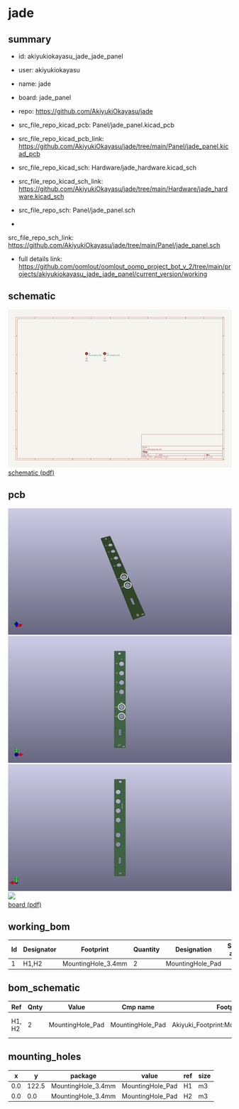 # jade
 
## summary 
* id: akiyukiokayasu_jade_jade_panel
* user: akiyukiokayasu
* name: jade
* board: jade_panel
* repo: https://github.com/AkiyukiOkayasu/jade
* src_file_repo_kicad_pcb: Panel/jade_panel.kicad_pcb
* src_file_repo_kicad_pcb_link: https://github.com/AkiyukiOkayasu/jade/tree/main/Panel/jade_panel.kicad_pcb
* src_file_repo_kicad_sch: Hardware/jade_hardware.kicad_sch
* src_file_repo_kicad_sch_link: https://github.com/AkiyukiOkayasu/jade/tree/main/Hardware/jade_hardware.kicad_sch

* src_file_repo_sch: Panel/jade_panel.sch
*
 src_file_repo_sch_link: https://github.com/AkiyukiOkayasu/jade/tree/main/Panel/jade_panel.sch
* full details link: https://github.com/oomlout/oomlout_oomp_project_bot_v_2/tree/main/projects/akiyukiokayasu_jade_jade_panel/current_version/working  

## schematic  
![](working_schematic_600.png)  
[schematic (pdf)](working_schematic.pdf)  

## pcb  
![](working_3d_600.png) 
![](working_3d_front_600.png)  
![](working_3d_back_600.png)  
![](working_600.png)  
[board (pdf)](working.pdf)  

## working_bom
| Id | Designator | Footprint | Quantity | Designation | Supplier and ref |  | None | 
| --- | --- | --- | --- | --- | --- | --- | --- | 
| 1 | H1,H2 | MountingHole_3.4mm | 2 | MountingHole_Pad |  |  | [''] | 


## bom_schematic
| Ref | Qnty | Value | Cmp name | Footprint | Description | Vendor | DNP | 
| --- | --- | --- | --- | --- | --- | --- | --- | 
| H1, H2 | 2 | MountingHole_Pad | MountingHole_Pad | Akiyuki_Footprint:MountingHole_3.4mm | Mounting Hole with connection |  |  | 


## mounting_holes
| x | y | package | value | ref | size | 
| --- | --- | --- | --- | --- | --- | 
| 0.0 | 122.5 | MountingHole_3.4mm | MountingHole_Pad | H1 | m3 | 
| 0.0 | 0.0 | MountingHole_3.4mm | MountingHole_Pad | H2 | m3 | 


